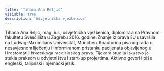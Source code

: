 ```yaml
---
title: 'Tihana Ana Reljić'
visisble: true
description: 'Odvjetnička vježbenica'
---
```


Tihana Ana Reljić, mag. iur., odvjetnička vježbenica, diplomirala na Pravnom fakultetu Sveučilišta u Zagrebu 2016. godine. Znanje iz prava EU usavršila na Ludwig-Maximilians Universität, München. Koautorica pisanog rada o nesavjesnom liječenju i informiranom pristanku pacijenata objavljenog u Hrestomatiji hrvatskoga medicinskog prava. Tijekom studija iskustvo je stekla praksom u odvjetništvu i start-up projektima. Aktivno govori i piše engleski, talijanski i njemački jezik.